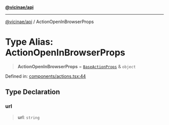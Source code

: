 [**@vicinae/api**](../README.md)

***

[@vicinae/api](../README.md) / ActionOpenInBrowserProps

# Type Alias: ActionOpenInBrowserProps

> **ActionOpenInBrowserProps** = [`BaseActionProps`](BaseActionProps.md) & `object`

Defined in: [components/actions.tsx:44](https://github.com/vicinaehq/vicinae/blob/c742d5fc509336339909dd669955b863f086bf4e/api/src/api/components/actions.tsx#L44)

## Type Declaration

### url

> **url**: `string`
